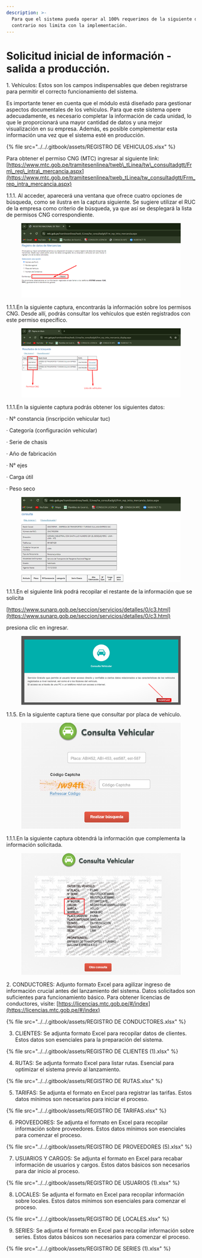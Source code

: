 ```yaml
---
description: >-
  Para que el sistema pueda operar al 100% requerimos de la siguiente data, caso
  contrario nos limita con la implementación.
---
```


# Solicitud inicial de información - salida a producción.

1\.      Vehículos: Estos son los campos indispensables que deben registrarse para permitir el correcto funcionamiento del sistema.

Es importante tener en cuenta que el módulo está diseñado para gestionar aspectos documentales de los vehículos. Para que este sistema opere adecuadamente, es necesario completar la información de cada unidad, lo que le proporcionará una mayor cantidad de datos y una mejor visualización en su empresa. Además, es posible complementar esta información una vez que el sistema esté en producción.

{% file src="../../.gitbook/assets/REGISTRO DE VEHICULOS.xlsx" %}

Para obtener el permiso CNG (MTC) ingresar al siguiente link: [https://www.mtc.gob.pe/tramitesenlinea/tweb\_tLinea/tw\_consultadgtt/Frm\_rep\_intra\_mercancia.aspx](https://www.mtc.gob.pe/tramitesenlinea/tweb_tLinea/tw_consultadgtt/Frm_rep_intra_mercancia.aspx)

1.1.1. Al acceder, aparecerá una ventana que ofrece cuatro opciones de búsqueda, como se ilustra en la captura siguiente. Se sugiere utilizar el RUC de la empresa como criterio de búsqueda, ya que así se desplegará la lista de permisos CNG correspondiente.

<figure><img src="../../.gitbook/assets/image (162).png" alt=""><figcaption></figcaption></figure>

1.1.1.En la siguiente captura, encontrarás la información sobre los permisos CNG. Desde allí, podrás consultar los vehículos que estén registrados con este permiso específico.

&#x20;

<figure><img src="../../.gitbook/assets/image (163).png" alt=""><figcaption></figcaption></figure>

1.1.1.En la siguiente captura podrás obtener los siguientes datos:

·        N° constancia (inscripción vehicular tuc)

·        Categoría (configuración vehicular)

·        Serie de chasis

·        Año de fabricación

·        N° ejes

·        Carga útil

·        Peso seco

<figure><img src="../../.gitbook/assets/image (164).png" alt=""><figcaption></figcaption></figure>

&#x20;1.1.1.En el siguiente link podrá recopilar el restante de la información que se solicita

[https://www.sunarp.gob.pe/seccion/servicios/detalles/0/c3.html](https://www.sunarp.gob.pe/seccion/servicios/detalles/0/c3.html)

presiona clic en ingresar.

<figure><img src="../../.gitbook/assets/image (165).png" alt=""><figcaption></figcaption></figure>

1.1.5. En la siguiente captura tiene que consultar por placa de vehículo.

<figure><img src="../../.gitbook/assets/image (166).png" alt=""><figcaption></figcaption></figure>

&#x20;

1.1.1.En la siguiente captura obtendrá la información que complementa la información solicitada.

<figure><img src="../../.gitbook/assets/image (167).png" alt=""><figcaption></figcaption></figure>

2\.      CONDUCTORES: Adjunto formato Excel para agilizar ingreso de información crucial antes del lanzamiento del sistema. Datos solicitados son suficientes para funcionamiento básico. Para obtener licencias de conductores, visite: [https://licencias.mtc.gob.pe/#/index](https://licencias.mtc.gob.pe/#/index)

{% file src="../../.gitbook/assets/REGISTRO DE CONDUCTORES.xlsx" %}

3. CLIENTES: Se adjunta formato Excel para recopilar datos de clientes. Estos datos son esenciales para la preparación del sistema.

{% file src="../../.gitbook/assets/REGISTRO DE CLIENTES (1).xlsx" %}

4. RUTAS: Se adjunta formato Excel para listar rutas. Esencial para optimizar el sistema previo al lanzamiento.

{% file src="../../.gitbook/assets/REGISTRO DE RUTAS.xlsx" %}

5. TARIFAS: Se adjunta el formato en Excel para registrar las tarifas. Estos datos mínimos son necesarios para iniciar el proceso.

{% file src="../../.gitbook/assets/REGISTRO DE TARIFAS.xlsx" %}

6. PROVEEDORES: Se adjunta el formato en Excel para recopilar información sobre proveedores. Estos datos mínimos son esenciales para comenzar el proceso.

{% file src="../../.gitbook/assets/REGISTRO DE PROVEEDORES (5).xlsx" %}

7. USUARIOS Y CARGOS: Se adjunta el formato en Excel para recabar información de usuarios y cargos. Estos datos básicos son necesarios para dar inicio al proceso.

{% file src="../../.gitbook/assets/REGISTRO DE USUARIOS (1).xlsx" %}

8. LOCALES: Se adjunta el formato en Excel para recopilar información sobre locales. Estos datos mínimos son esenciales para comenzar el proceso.

{% file src="../../.gitbook/assets/REGISTRO DE LOCALES.xlsx" %}

9. &#x20;SERIES: Se adjunta el formato en Excel para recopilar información sobre series. Estos datos básicos son necesarios para comenzar el proceso.

&#x20;

{% file src="../../.gitbook/assets/REGISTRO DE SERIES (1).xlsx" %}

